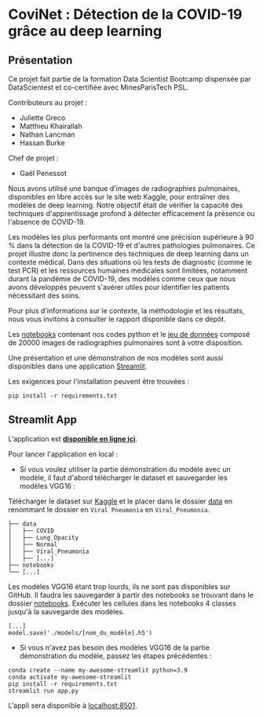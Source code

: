 # CoviNet : Détection de la COVID-19 grâce au deep learning

## Présentation

Ce projet fait partie de la formation Data Scientist Bootcamp dispensée par DataScientest et co-certifiée avec MinesParisTech PSL.

Contributeurs au projet :
- Juliette Greco
- Matthieu Khairallah
- Nathan Lancman
- Hassan Burke

Chef de projet :
- Gaël Penessot

Nous avons utilisé une banque d'images de radiographies pulmonaires, disponibles en libre accès sur le site web Kaggle, pour entraîner des modèles de deep learning. Notre objectif était de vérifier la capacité des techniques d'apprentissage profond à détecter efficacement la présence ou l'absence de COVID-19.

Les modèles les plus performants ont montré une précision supérieure à 90 % dans la détection de la COVID-19 et d'autres pathologies pulmonaires. Ce projet illustre donc la pertinence des techniques de deep learning dans un contexte médical. Dans des situations où les tests de diagnostic (comme le test PCR) et les ressources humaines médicales sont limitées, notamment durant la pandémie de COVID-19, des modèles comme ceux que nous avons développés peuvent s'avérer utiles pour identifier les patients nécessitant des soins.

Pour plus d'informations sur le contexte, la méthodologie et les résultats, nous vous invitons à consulter le rapport disponible dans ce dépôt.

Les [notebooks](./notebooks) contenant nos codes python et le [jeu de données](https://www.kaggle.com/datasets/tawsifurrahman/covid19-radiography-database/) composé de 20000 images de radiographies pulmonaires sont à votre disposition.

Une présentation et une démonstration de nos modèles sont aussi disponibles dans une application [Streamlit](./streamlit_app).

Les exigences pour l'installation peuvent être trouvées :

```
pip install -r requirements.txt
```

## Streamlit App

L'application est [**disponible en ligne ici**](https://nathan528491-cnn-covid19-prediction-app-n714sj.streamlit.app/).

Pour lancer l'application en local :

- Si vous voulez utiliser la partie démonstration du modèle avec un modèle, il faut d'abord télécharger le dataset et sauvegarder les modèles VGG16 :

Télécharger le dataset sur [Kaggle](https://www.kaggle.com/datasets/tawsifurrahman/covid19-radiography-database/) et le placer dans le dossier [data](./data) en renommant le dossier en `Viral Pneumonia` en `Viral_Pneumonia`.

```
├── data
│   ├── COVID
│   ├── Lung_Opacity
│   ├── Normal
│   ├── Viral_Pneumonia
│   ├── [...]
├── notebooks
└── [...]
```
Les modèles VGG16 étant trop lourds, ils ne sont pas disponibles sur GitHub. Il faudra les sauvegarder à partir des notebooks se trouvant dans le dossier [notebooks](./notebooks).
Exécuter les cellules dans les notebooks 4 classes jusqu'à la sauvegarde des modèles.

```shell
[...]
model.save('./models/[nom_du_modèle].h5')
```

- Si vous n'avez pas besoin des modèles VGG16 de la partie démonstration du modèle, passez les étapes précédentes :

```shell
conda create --name my-awesome-streamlit python=3.9
conda activate my-awesome-streamlit
pip install -r requirements.txt
streamlit run app.py
```

L'appli sera disponible à [localhost:8501](http://localhost:8501).
